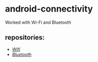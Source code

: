 # android-connectivity
Worked with Wi-Fi and Bluetooth

## repositories:
* *[Wifi](https://github.com/fekri8614/android-connectivity/tree/wifi-sample)*
* *[Bluetooth](https://github.com/fekri8614/android-connectivity/tree/bluetooth-sample)*
